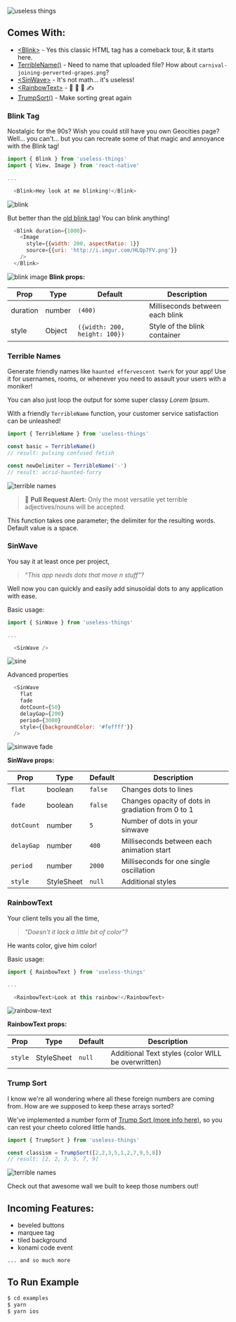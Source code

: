 ![useless things](./_art/useless-things.png)

## Comes With:
* [\<Blink\>](#blink-tag) - Yes this classic HTML tag has a comeback tour, & it starts here.
* [TerribleName()](#terrible-names) - Need to name that uploaded file?  How about `carnival-joining-perverted-grapes.png`?
* [\<SinWave\>](#sinwave) - It's not math... it's useless!
* [\<RainbowText\>](#rainbowtext) - 🌈 🦄 🎉 ✍️
* [TrumpSort()](#trump-sort) - Make sorting great again

### Blink Tag
Nostalgic for the 90s? Wish you could still have you own Geocities page? Well...
you can't... but you can recreate some of that magic and annoyance with the Blink tag!
```js
import { Blink } from 'useless-things'
import { View, Image } from 'react-native'

...

  <Blink>Hey look at me blinking!</Blink>

```
![blink](./_art/blink.gif)

But better than the [old blink tag](http://www.montulli.org/theoriginofthe%3Cblink%3Etag)!  You can blink anything!
```js
  <Blink duration={1000}>
    <Image
      style={{width: 200, aspectRatio: 1}}
      source={{uri: 'http://i.imgur.com/HLQp7FV.png'}}
    />
  </Blink>
```
![blink image](./_art/blink2.gif)
**Blink props:**

|   Prop   |  Type  |            Default            |           Description           |
| ---------| ------ | ----------------------------- | ------------------------------- |
| duration | number | `(400)`                       | Milliseconds between each blink |
| style    | Object | `({width: 200, height: 100})` | Style of the blink container    |

### Terrible Names
Generate friendly names like `haunted effervescent twerk` for your app!  Use it for usernames, rooms, or whenever you need to assault your users with a moniker!

You can also just loop the output for some super classy _Lorem Ipsum_.

With a friendly `TerribleName` function, your customer service satisfaction can be unleashed!

```js
import { TerribleName } from 'useless-things'

const basic = TerribleName()
// result: pulsing confused fetish

const newDelimiter = TerribleName('-')
// result: acrid-haunted-furry
```
![terrible names](./_art/tn.gif)

> 🚨 **Pull Request Alert:** Only the most versatile yet terrible adjectives/nouns will be accepted.

This function takes one parameter; the delimiter for the resulting words.  Default value is a space.

### SinWave
You say it at least once per project,
> _"This app needs dots that move n stuff"?_

Well now you can quickly and easily add sinusoidal dots to any application with ease.

Basic usage:
```js
import { SinWave } from 'useless-things'

...

  <SinWave />
```
![sine](./_art/sin.gif)

Advanced properties
```js
  <SinWave
    flat
    fade
    dotCount={50}
    delayGap={200}
    period={3000}
    style={{backgroundColor: '#feffff'}}
  />
```
![sinwave fade](./_art/sin2.gif)

**SinWave props:**

|    Prop    |    Type    | Default |                    Description                    |
| ---------- | ---------- | ------- | ------------------------------------------------- |
| `flat`     | boolean    | `false` | Changes dots to lines                             |
| `fade`     | boolean    | `false` | Changes opacity of dots in gradiation from 0 to 1 |
| `dotCount` | number     | `5`     | Number of dots in your sinwave                    |
| `delayGap` | number     | `400`   | Milliseconds between each animation start         |
| `period`   | number     | `2000`  | Milliseconds for one single oscillation           |
| `style`    | StyleSheet | `null`  | Additional styles                                 |

### RainbowText
Your client tells you all the time,
> _"Doesn't it lack a little bit of color"?_

He wants color, give him color!

Basic usage:
```js
import { RainbowText } from 'useless-things'

...

  <RainbowText>Look at this rainbow!</RainbowText>
```
![rainbow-text](./_art/rainbowswag.gif)

**RainbowText props:**

|    Prop    |    Type    | Default |                    Description                    |
| ---------- | ---------- | ------- | ------------------------------------------------- |
| `style`    | StyleSheet | `null`  | Additional Text styles (color WILL be overwritten)|

### Trump Sort
I know we're all wondering where all these foreign numbers are coming from.  How are we supposed to keep these arrays sorted?

We've implemented a number form of [Trump Sort (more info here)](https://medium.com/@gantlaborde/trump-sort-a-new-sorting-algorithm-b37b1133356a), so you can rest your cheeto colored little hands.

```js
import { TrumpSort } from 'useless-things'

const classism = TrumpSort([2,2,3,5,1,2,7,9,5,8])
// result: [2, 2, 3, 5, 7, 9]
```
![terrible names](./_art/trump.gif)

Check out that awesome wall we built to keep those numbers out!

## Incoming Features:
* beveled buttons
* marquee tag
* tiled background
* konami code event

`... and so much more`


## To Run Example
```sh
$ cd examples
$ yarn
$ yarn ios
```
